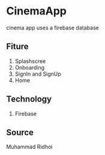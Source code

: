 # CinemaApp
cinema app uses a firebase database

## Fiture
1. Splashscree
2. Onboarding
3. SignIn and SignUp
4. Home

## Technology
1. Firebase

## Source
Muhammad Ridhoi
